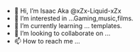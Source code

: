 - 👋 Hi, I’m Isaac Aka @xZx-Liquid-xZx
- 👀 I’m interested in ...Gaming,music,films.
- 🌱 I’m currently learning ... templates.
- 💞️ I’m looking to collaborate on ...
- 📫 How to reach me ...

<!---
xZx-Liquid-xZx/xZx-Liquid-xZx is a ✨ special ✨ repository because its `README.md` (this file) appears on your GitHub profile.
You can click the Preview link to take a look at your changes.
--->
